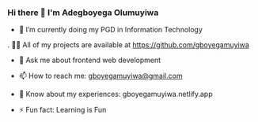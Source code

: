 ### Hi there 👋 I'm Adegboyega Olumuyiwa


- 🌱 I’m currently doing my PGD in Information Technology

. 👨‍💻 All of my projects are available at https://github.com/gboyegamuyiwa

- 💬 Ask me about frontend web development

- 📫 How to reach me: gboyegamuyiwa@gmail.com

- 💬 Know about my experiences: gboyegamuyiwa.netlify.app

- ⚡ Fun fact: Learning is Fun
